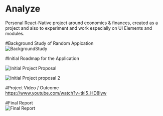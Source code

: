 # Analyze
Personal React-Native project around economics &amp; finances, created as a project and also to experiment and work especially on UI Elements and modules.

#Background Study of Random Appication <br>
![BackgroundStudy](https://user-images.githubusercontent.com/89436942/156680733-a9ae0558-7b40-4a40-8596-32a5b34cb143.svg)


#Initial Roadmap for the Application <br>

![Initial Project Proposal](https://user-images.githubusercontent.com/89436942/156681683-b7259166-e730-4f93-b1f2-bce0eb6a8f91.svg)

![Initial Project proposal 2](https://user-images.githubusercontent.com/89436942/156681695-f4990f34-c9f0-4123-8e68-576d63d0c5bc.svg)

#Project Video / Outcome <br>
https://www.youtube.com/watch?v=tki5_HD8lyw 

#Final Report<br>
![Final Report](https://user-images.githubusercontent.com/89436942/156682115-562d5220-3772-419e-96be-5d46257e75f2.svg)
